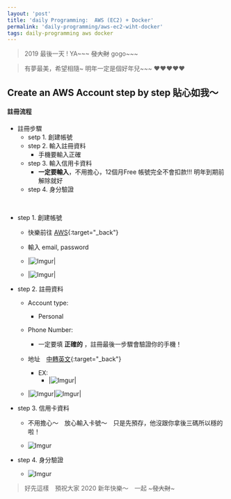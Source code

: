 ```yaml
---
layout: 'post'
title: 'daily Programming:  AWS (EC2) + Docker'
permalink: 'daily-programming/aws-ec2-wiht-docker'
tags: daily-programming aws docker
---
```


> 2019 最後一天 !  YA~~~ ~~發大財~~ gogo~~~

> 有夢最美，希望相隨~ 明年一定是個好年兒~~~ :heart::heart::heart::heart::heart:


## Create an AWS Account step by step 貼心如我～

#### 註冊流程

- 註冊步驟
   - setp 1. 創建帳號
   - step 2. 輸入註冊資料
     - 手機要輸入正確
   - step 3. 輸入信用卡資料
      - __一定要輸入__，不用擔心，12個月Free 帳號完全不會扣款!!! 明年到期前解除就好
   - step 4. 身分驗證

<br/>

- step 1. 創建帳號
   - 快樂前往 [AWS](https://aws.amazon.com/){:target="_back"}
   - 輸入 email, password 

   - |![Imgur](https://i.imgur.com/z1BbCBa.jpg)|
   - |![Imgur](https://i.imgur.com/lTJGVYM.jpg)|

- step 2. 註冊資料
   - Account type:
      - Personal
   - Phone Number:
      - 一定要填 __正確的__ ，註冊最後一步驟會驗證你的手機！
   - 地址　[中轉英文](https://www.post.gov.tw/post/internet/Postal/index.jsp?ID=207){:target="_back"}
      - EX: 
         - |![Imgur](https://i.imgur.com/MfEBhv2.jpg)|

   - |![Imgur](https://i.imgur.com/5JTxaFI.jpg)|![Imgur](https://i.imgur.com/n5iIWrl.jpg)|


- step 3. 信用卡資料

   - 不用擔心～　放心輸入卡號～　只是先預存，他沒跟你拿後三碼所以穩的啦！

   - ![Imgur](https://i.imgur.com/YsujbxL.jpg)
   

- step 4. 身分驗證

  - ![Imgur](https://i.imgur.com/ItIQno6.jpg)


> 好先這樣　預祝大家 2020 新年快樂～　一起 ~~~發大財~~~